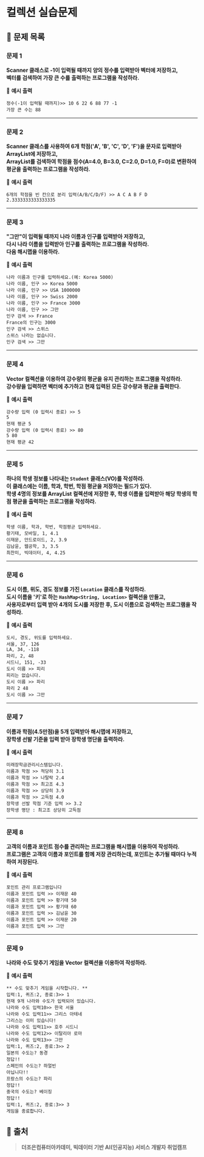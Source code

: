 # 컬렉션 실습문제

## 📝 문제 목록

### 문제 1
**Scanner 클래스로 -1이 입력될 때까지 양의 정수를 입력받아 벡터에 저장하고,  
벡터를 검색하여 가장 큰 수를 출력하는 프로그램을 작성하라.**  

🔹 **예시 출력**  

`정수(-1이 입력될 때까지)>> 10 6 22 6 88 77 -1`  
`가장 큰 수는 88`

---

### 문제 2
**Scanner 클래스를 사용하여 6개 학점('A', 'B', 'C', 'D', 'F')을 문자로 입력받아 ArrayList에 저장하고,  
ArrayList를 검색하여 학점을 점수(A=4.0, B=3.0, C=2.0, D=1.0, F=0)로 변환하여 평균을 출력하는 프로그램을 작성하라.**  

🔹 **예시 출력**  

`6개의 학점을 빈 칸으로 분리 입력(A/B/C/D/F) >> A C A B F D`  
`2.3333333333333335`

---

### 문제 3
**"그만"이 입력될 때까지 나라 이름과 인구를 입력받아 저장하고,  
다시 나라 이름을 입력받아 인구를 출력하는 프로그램을 작성하라.  
다음 해시맵을 이용하라.**  

🔹 **예시 출력**  

`나라 이름과 인구를 입력하세요.(예: Korea 5000)`  
`나라 이름, 인구 >> Korea 5000`  
`나라 이름, 인구 >> USA 1000000`  
`나라 이름, 인구 >> Swiss 2000`  
`나라 이름, 인구 >> France 3000`  
`나라 이름, 인구 >> 그만`  
`인구 검색 >> France`  
`France의 인구는 3000`  
`인구 검색 >> 스위스`  
`스위스 나라는 없습니다.`  
`인구 검색 >> 그만`  

---

### 문제 4
**Vector 컬렉션을 이용하여 강수량의 평균을 유지 관리하는 프로그램을 작성하라.  
강수량을 입력하면 벡터에 추가하고 현재 입력된 모든 강수량과 평균을 출력한다.**  

🔹 **예시 출력**  

`강수량 입력 (0 입력시 종료) >> 5`  
`5`  
`현재 평균 5`  
`강수량 입력 (0 입력시 종료) >> 80`  
`5 80`  
`현재 평균 42`

---

### 문제 5
**하나의 학생 정보를 나타내는 `Student` 클래스(VO)를 작성하라.  
이 클래스에는 이름, 학과, 학번, 학점 평균을 저장하는 필드가 있다.  
학생 4명의 정보를 ArrayList 컬렉션에 저장한 후, 학생 이름을 입력받아 해당 학생의 학점 평균을 출력하는 프로그램을 작성하라.**  

🔹 **예시 출력**  

`학생 이름, 학과, 학번, 학점평균 입력하세요.`  
`황기태, 모바일, 1, 4.1`  
`이재문, 안드로이드, 2, 3.9`  
`김남윤, 웹공학, 3, 3.5`  
`최찬미, 빅데이터, 4, 4.25`  

---

### 문제 6
**도시 이름, 위도, 경도 정보를 가진 `Location` 클래스를 작성하라.  
도시 이름을 '키'로 하는 `HashMap<String, Location>` 컬렉션을 만들고,  
사용자로부터 입력 받아 4개의 도시를 저장한 후, 도시 이름으로 검색하는 프로그램을 작성하라.**  

🔹 **예시 출력**  

`도시, 경도, 위도를 입력하세요.`  
`서울, 37, 126`  
`LA, 34, -118`  
`파리, 2, 48`  
`시드니, 151, -33`  
`도시 이름 >> 피리`  
`피리는 없습니다.`  
`도시 이름 >> 파리`  
`파리 2 48`  
`도시 이름 >> 그만`  

---

### 문제 7
**이름과 학점(4.5만점)을 5개 입력받아 해시맵에 저장하고,  
장학생 선발 기준을 입력 받아 장학생 명단을 출력하라.**  

🔹 **예시 출력**  

`미래장학금관리시스템입니다.`  
`이름과 학점 >> 적당히 3.1`  
`이름과 학점 >> 나탈락 2.4`  
`이름과 학점 >> 최고조 4.3`  
`이름과 학점 >> 상당히 3.9`  
`이름과 학점 >> 고득점 4.0`  
`장학생 선발 학점 기준 입력 >> 3.2`  
`장학생 명단 : 최고조 상당히 고득점`

---

### 문제 8
**고객의 이름과 포인트 점수를 관리하는 프로그램을 해시맵을 이용하여 작성하라.  
프로그램은 고객의 이름과 포인트를 함께 저장 관리하는데, 포인트는 추가될 때마다 누적하여 저장된다.**  

🔹 **예시 출력**  

`포인트 관리 프로그램입니다`  
`이름과 포인트 입력 >> 이재문 40`  
`이름과 포인트 입력 >> 황기태 50`  
`이름과 포인트 입력 >> 황기태 60`  
`이름과 포인트 입력 >> 김남윤 30`  
`이름과 포인트 입력 >> 이재문 20`  
`이름과 포인트 입력 >> 그만`  

---

### 문제 9
**나라와 수도 맞추기 게임을 Vector 컬렉션을 이용하여 작성하라.**  

🔹 **예시 출력**  

`** 수도 맞추기 게임을 시작합니다. **`  
`입력:1, 퀴즈:2, 종료:3>> 1`  
`현재 9개 나라와 수도가 입력되어 있습니다.`  
`나라와 수도 입력10>> 한국 서울`  
`나라와 수도 입력11>> 그리스 아테네`  
`그리스는 이미 있습니다!`  
`나라와 수도 입력11>> 호주 시드니`  
`나라와 수도 입력12>> 이탈리아 로마`  
`나라와 수도 입력13>> 그만`  
`입력:1, 퀴즈:2, 종료:3>> 2`  
`일본의 수도는? 동경`  
`정답!!`  
`스페인의 수도는? 하얼빈`  
`아닙니다!!`  
`프랑스의 수도는? 파리`  
`정답!!`  
`중국의 수도는? 베이징`  
`정답!!`  
`입력:1, 퀴즈:2, 종료:3>> 3`  
`게임을 종료합니다.`  

## 📢 출처
> **더조은컴퓨터아카데미, 빅데이터 기반 AI(인공지능) 서비스 개발자 취업캠프**

